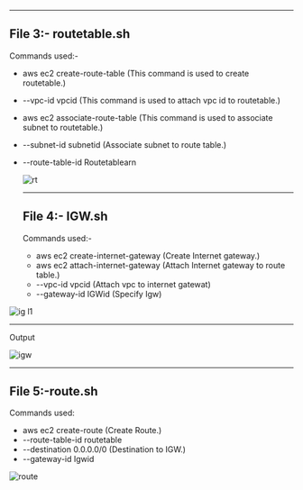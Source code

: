 

---------------------------------------
File 3:- routetable.sh
---------------------------------------
Commands used:-
* aws ec2 create-route-table (This command is used to create routetable.)
* --vpc-id vpcid (This command is used to attach vpc id to routetable.)
* aws ec2 associate-route-table (This command is used to associate subnet to routetable.)
* --subnet-id subnetid (Associate subnet to route table.)
* --route-table-id Routetablearn
  
  ![rt](https://github.com/user-attachments/assets/1bd84bff-1c5c-423e-963e-572ef7817fc9)

  ------------------------------------
  File 4:- IGW.sh
  -----------------------------------
  Commands used:-
  * aws ec2 create-internet-gateway (Create Internet gateway.)
  * aws ec2 attach-internet-gateway (Attach Internet gateway to route table.)
  * --vpc-id vpcid (Attach vpc to internet gatewat)
  * --gateway-id IGWid (Specify Igw)

 ![ig l1](https://github.com/user-attachments/assets/43909049-6b3a-4702-9e6c-410060797268)

 --------------------------------------
 Output

 ![igw](https://github.com/user-attachments/assets/816eb745-04d3-4e13-8d94-89384ba327b1)

 --------------------------------------
 File 5:-route.sh
 --------------------------------------
 Commands used:
 * aws ec2 create-route (Create Route.)
 * --route-table-id routetable
 * --destination 0.0.0.0/0 (Destination to IGW.)
 * --gateway-id Igwid
   
 ![route](https://github.com/user-attachments/assets/1467feab-a662-4ec3-b820-6ed298c090ff)
 



    




  

  


